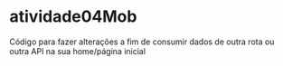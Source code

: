# atividade04Mob
Código para fazer alterações a fim de consumir dados de outra rota ou outra API na sua home/página inicial
